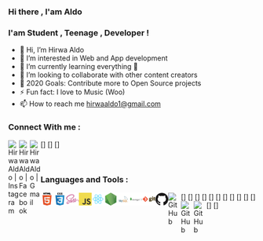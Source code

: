 
### Hi there , I'am Aldo

### I'am Student , Teenage , Developer ! 
- 👋 Hi, I’m Hirwa Aldo
- 👀 I’m interested in Web and App development
- 🌱 I’m currently learning everything 🤣
- 💞️  I’m looking to collaborate with other content creators
- 🥅 2020 Goals: Contribute more to Open Source projects
- ⚡ Fun fact: I love to Music (Woo)
- 📫 How to reach me hirwaaldo1@gmail.com

### Connect With me :

[<img align="left" alt="Hirwa Aldo | Instagram" width="22px" src="https://www.instagram.com/aldo_hirwa/" data-canonical-src="https://cdn.jsdelivr.net/npm/simple-icons@v3/icons/instagram.svg" style="max-width:100%;">]
[<img align="left" alt="Hirwa Aldo | Facebook" width="22px" src="https://www.facebook.com/hirwa.aldo" data-canonical-src="https://cdn.jsdelivr.net/npm/simple-icons@v3/icons/facebook.svg" style="max-width:100%;">]
[<img align="left" alt="Hirwa Aldo | Gmail" width="22px" src="https://mail.google.com/mail/u/0/#search/hirwaaldo1%40gmail.com" data-canonical-src="https://cdn.jsdelivr.net/npm/simple-icons@v3/icons/gmail.svg" style="max-width:100%;">]

<br />

### Languages and Tools :

[<img align="left" alt="HTML5" width="26px" src="https://raw.githubusercontent.com/github/explore/80688e429a7d4ef2fca1e82350fe8e3517d3494d/topics/html/html.png" style="max-width:100%;">]
[<img align="left" alt="CSS3" width="26px" src="https://raw.githubusercontent.com/github/explore/80688e429a7d4ef2fca1e82350fe8e3517d3494d/topics/css/css.png" style="max-width:100%;">]
[<img align="left" alt="Sass" width="26px" src="https://raw.githubusercontent.com/github/explore/80688e429a7d4ef2fca1e82350fe8e3517d3494d/topics/sass/sass.png" style="max-width:100%;">]
[<img align="left" alt="JavaScript" width="26px" src="https://raw.githubusercontent.com/github/explore/80688e429a7d4ef2fca1e82350fe8e3517d3494d/topics/javascript/javascript.png" style="max-width:100%;">]
[<img align="left" alt="React" width="26px" src="https://raw.githubusercontent.com/github/explore/80688e429a7d4ef2fca1e82350fe8e3517d3494d/topics/react/react.png" style="max-width:100%;">]
[<img align="left" alt="Node.js" width="26px" src="https://raw.githubusercontent.com/github/explore/80688e429a7d4ef2fca1e82350fe8e3517d3494d/topics/nodejs/nodejs.png" style="max-width:100%;">]
[<img align="left" alt="MySQL" width="26px" src="https://raw.githubusercontent.com/github/explore/80688e429a7d4ef2fca1e82350fe8e3517d3494d/topics/mysql/mysql.png" style="max-width:100%;">]
[<img align="left" alt="MongoDB" width="26px" src="https://raw.githubusercontent.com/github/explore/80688e429a7d4ef2fca1e82350fe8e3517d3494d/topics/mongodb/mongodb.png" style="max-width:100%;">]
[<img align="left" alt="Git" width="26px" src="https://raw.githubusercontent.com/github/explore/80688e429a7d4ef2fca1e82350fe8e3517d3494d/topics/git/git.png" style="max-width:100%;">]
[<img align="left" alt="GitHub" width="26px" src="https://raw.githubusercontent.com/github/explore/78df643247d429f6cc873026c0622819ad797942/topics/github/github.png" style="max-width:100%;">]
[<img align="left" alt="GitHub" width="26px" src="https://raw.githubusercontent.com/github/explore/78df643247d429f6cc873026c0622819ad797942/topics/github/dart.png" style="max-width:100%;">]
[<img align="left" alt="GitHub" width="26px" src="https://raw.githubusercontent.com/github/explore/78df643247d429f6cc873026c0622819ad797942/topics/github/flutter.png" style="max-width:100%;">]
[<img align="left" alt="GitHub" width="26px" src="https://raw.githubusercontent.com/github/explore/78df643247d429f6cc873026c0622819ad797942/topics/github/firebase.png" style="max-width:100%;">]



